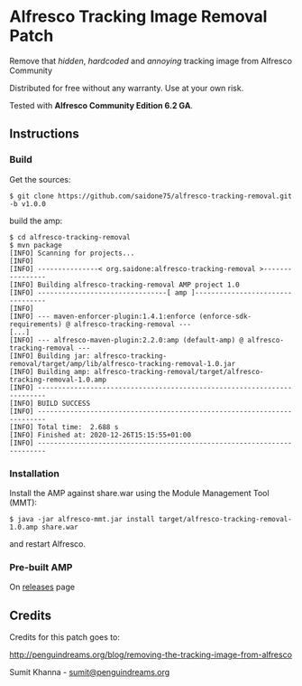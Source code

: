 # Alfresco Tracking Image Removal Patch
Remove that *hidden*, *hardcoded* and *annoying* tracking image from Alfresco Community

Distributed for free without any warranty. Use at your own risk.

Tested with **Alfresco Community Edition 6.2 GA**.

## Instructions
### Build
Get the sources:
```console
$ git clone https://github.com/saidone75/alfresco-tracking-removal.git -b v1.0.0
```
build the amp:
```console
$ cd alfresco-tracking-removal
$ mvn package
[INFO] Scanning for projects...
[INFO]
[INFO] ---------------< org.saidone:alfresco-tracking-removal >----------------
[INFO] Building alfresco-tracking-removal AMP project 1.0
[INFO] --------------------------------[ amp ]---------------------------------
[INFO]
[INFO] --- maven-enforcer-plugin:1.4.1:enforce (enforce-sdk-requirements) @ alfresco-tracking-removal ---
[...]
[INFO] --- alfresco-maven-plugin:2.2.0:amp (default-amp) @ alfresco-tracking-removal ---
[INFO] Building jar: alfresco-tracking-removal/target/amp/lib/alfresco-tracking-removal-1.0.jar
[INFO] Building amp: alfresco-tracking-removal/target/alfresco-tracking-removal-1.0.amp
[INFO] ------------------------------------------------------------------------
[INFO] BUILD SUCCESS
[INFO] ------------------------------------------------------------------------
[INFO] Total time:  2.688 s
[INFO] Finished at: 2020-12-26T15:15:55+01:00
[INFO] ------------------------------------------------------------------------
```
### Installation
Install the AMP against share.war using the Module Management Tool (MMT):
```
$ java -jar alfresco-mmt.jar install target/alfresco-tracking-removal-1.0.amp share.war
```
and restart Alfresco.

### Pre-built AMP
On [releases](https://github.com/saidone75/alfresco-tracking-removal/releases) page

## Credits
Credits for this patch goes to:

http://penguindreams.org/blog/removing-the-tracking-image-from-alfresco 

Sumit Khanna - <sumit@penguindreams.org>
